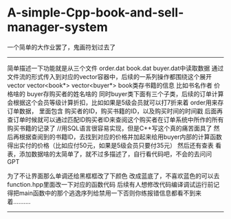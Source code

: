 # A-simple-Cpp-book-and-sell-manager-system
一个简单的大作业罢了，鬼画符划过去了
******************************************************************************************************************************
简单描述一下功能就是从三个文件 order.dat book.dat buyer.dat中读取数据
通过文件流的形式传入到对应的vector容器中，后续的一系列操作都围绕这个展开
                        vector<order> 
                        vector<book*>
                        vector<buyer*>
book类存书籍的信息 比如书名作者 价格啥的
buyer存购买者的姓名啥的 同时buyer类下面有三个子类，后续的订单计算会根据这个会员等级计算折扣，比如如果是5级会员就可以打7折来着
order用来存订单数据， 里面包含 购买者的ID，购买书籍的ID，以及购买时间的时间戳
后面再查订单时候就可以通过匹配ID购买者ID来查阅这个购买者在订单系统中所作的所有购买书籍的记录了 //用SQL语言很容易实现，但是C++写这个真的痛苦面具了
然后再根据查阅到的书籍ID，去找到对应的价格并加起来给用buyer内部的计算函数得出实付的价格（比如应付50元，如果是5级会员只要付35元）
然后还有查表 看表，添加数据啥的太简单了，就不过多描述了，自行看代码吧，不会的去问问GPT
 
为了不让界面那么单调还给黑框框改了下颜色 改成蓝底了，不喜欢蓝色的可以去function.hpp里面改一下对应的函数代码
后续有人想修改代码编译调试运行前记得把main函数中的那个逃逸序列给禁用一下否则你练报错信息都看不到来着..........
  
******************************************************************************************************************************
